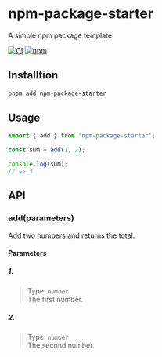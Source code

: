 # npm-package-starter

A simple npm package template

[![CI](https://github.com/rocktimsaikia/npm-package-starter/actions/workflows/main.yml/badge.svg)](https://github.com/rocktimsaikia/npm-package-starter/actions/workflows/main.yml) [![npm](https://img.shields.io/npm/v/npm-package-starter?color=bright)](https://npmjs.com/package/npm-package-starter)

## Installtion

```sh
pnpm add npm-package-starter
```

## Usage

```javascript
import { add } from 'npm-package-starter';

const sum = add(1, 2);

console.log(sum);
// => 3
```

## API

### add(parameters)

Add two numbers and returns the total.

#### Parameters

##### 1.
> Type: `number` \
The first number.

##### 2.
> Type: `number` \
The second number.

